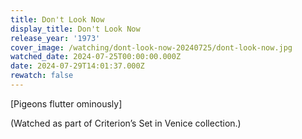 ```yaml
---
title: Don't Look Now
display_title: Don't Look Now
release_year: '1973'
cover_image: /watching/dont-look-now-20240725/dont-look-now.jpg
watched_date: 2024-07-25T00:00:00.000Z
date: 2024-07-29T14:01:37.000Z
rewatch: false
---
```

\[Pigeons flutter ominously\]

(Watched as part of Criterion’s Set in Venice collection.)
